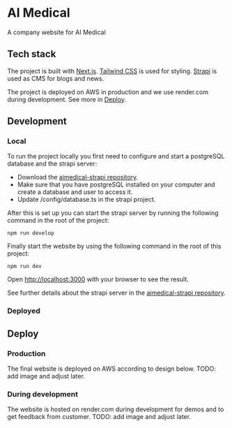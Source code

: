 # AI Medical

A company website for AI Medical

## Tech stack

The project is built with [Next.js](https://nextjs.org/).
[Tailwind CSS](https://tailwindcss.com/) is used for styling.
[Strapi](https://strapi.io/) is used as CMS for blogs and news.

The project is deployed on AWS in production and we use render.com during development. See more in [Deploy](##Deploy).

## Development

### Local

To run the project locally you first need to configure and start a postgreSQL database and the strapi server:

- Download the [aimedical-strapi repository](https://github.com/We-Know-IT/aimedical-strapi).
- Make sure that you have postgreSQL installed on your computer and create a database and user to access it.
- Update /config/database.ts in the strapi project.

After this is set up you can start the strapi server by running the following command in the root of the project:

```
npm run develop
```

Finally start the website by using the following command in the root of this project:

```
npm run dev
```

Open [http://localhost:3000](http://localhost:3000) with your browser to see the result.

See further details about the strapi server in the [aimedical-strapi repository](https://github.com/We-Know-IT/aimedical-strapi).

### Deployed

## Deploy

### Production

The final website is deployed on AWS according to design below.
TODO: add image and adjust later.

### During development

The website is hosted on render.com during development for demos and to
get feedback from customer.
TODO: add image and adjust later.
